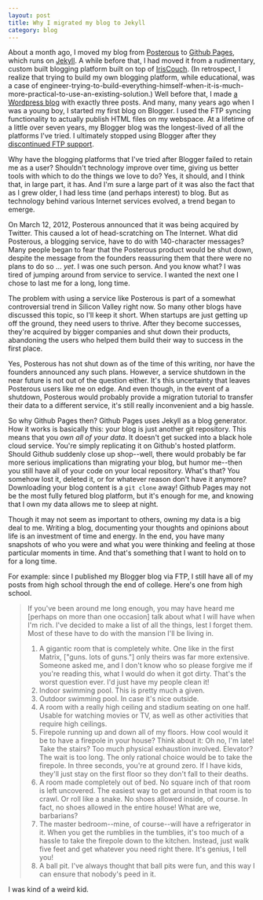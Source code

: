 ```yaml
---
layout: post
title: Why I migrated my blog to Jekyll
category: blog
---
```


About a month ago, I moved my blog from [Posterous](http://posterous.com) to [Github Pages](http://pages.github.com/), which runs on [Jekyll](https://github.com/mojombo/jekyll). A while before that, I had moved it from a rudimentary, custom built blogging platform built on top of [IrisCouch](http://iriscouch.com). (In retrospect, I realize that trying to build my own blogging platform, while educational, was a case of engineer-trying-to-build-everything-himself-when-it-is-much-more-practical-to-use-an-existing-solution.) Well before that, I made [a Wordpress blog](http://gordonkoo.wordpress.com) with exactly three posts. And many, many years ago when I was a young boy, I started my first blog on Blogger. I used the FTP syncing functionality to actually publish HTML files on my webspace. At a lifetime of a little over seven years, my Blogger blog was the longest-lived of all the platforms I've tried. I ultimately stopped using Blogger after they [discontinued FTP support](http://buzz.blogger.com/2010/01/important-note-to-ftp-users.html).

Why have the blogging platforms that I've tried after Blogger failed to retain me as a user? Shouldn't technology improve over time, giving us better tools with which to do the things we love to do? Yes, it should, and I think that, in large part, it has. And I'm sure a large part of it was also the fact that as I grew older, I had less time (and perhaps interest) to blog. But as technology behind various Internet services evolved, a trend began to emerge.

On March 12, 2012, Posterous announced that it was being acquired by Twitter. This caused a lot of head-scratching on The Internet. What did Posterous, a blogging service, have to do with 140-character messages? Many people began to fear that the Posterous product would be shut down, despite the message from the founders reassuring them that there were no plans to do so ... _yet_. I was one such person. And you know what? I was tired of jumping around from service to service. I wanted the next one I chose to last me for a long, long time.

The problem with using a service like Posterous is part of a somewhat controversial trend in Silicon Valley right now. So many other blogs have discussed this topic, so I'll keep it short. When startups are just getting up off the ground, they need users to thrive. After they become successes, they're acquired by bigger companies and shut down their products, abandoning the users who helped them build their way to success in the first place.

Yes, Posterous has not shut down as of the time of this writing, nor have the founders announced any such plans. However, a service shutdown in the near future is not out of the question either. It's this uncertainty that leaves Posterous users like me on edge. And even though, in the event of a shutdown, Posterous would probably provide a migration tutorial to transfer their data to a different service, it's still really inconvenient and a big hassle.

So why Github Pages then? Github Pages uses Jekyll as a blog generator. How it works is basically this: your blog is just another git repository. This means that you _own all of your data_. It doesn't get sucked into a black hole cloud service. You're simply replicating it on Github's hosted platform. Should Github suddenly close up shop--well, there would probably be far more serious implications than migrating your blog, but humor me--then you still have all of your code on your local repository. What's that? You somehow lost it, deleted it, or for whatever reason don't have it anymore? Downloading your blog content is a `git clone` away! Github Pages may not be the most fully fetured blog platform, but it's enough for me, and knowing that I own my data allows me to sleep at night.

Though it may not seem as important to others, owning my data is a big deal to me. Writing a blog, documenting your thoughts and opinions about life is an investment of time and energy. In the end, you have many snapshots of who you were and what you were thinking and feeling at those particular moments in time. And that's something that I want to hold on to for a long time.

For example: since I published my Blogger blog via FTP, I still have all of my posts from high school through the end of college. Here's one from high school.

> If you've been around me long enough, you may have heard me \[perhaps on more than one occasion\] talk about what I will have when I'm rich. I've decided to make a list of all the things, lest I forget them. Most of these have to do with the mansion I'll be living in.
> 
> 1. A gigantic room that is completely white. One like in the first Matrix, \["guns. lots of guns."\] only theirs was far more extensive. Someone asked me, and I don't know who so please forgive me if you're reading this, what I would do when it got dirty. That's the worst question ever. I'd just have my people clean it!
> 2. Indoor swimming pool. This is pretty much a given.
> 3. Outdoor swimming pool. In case it's nice outside.
> 4. A room with a really high ceiling and stadium seating on one half. Usable for watching movies or TV, as well as other activities that require high ceilings.
> 5. Firepole running up and down all of my floors. How cool would it be to have a firepole in your house? Think about it: Oh no, I'm late! Take the stairs? Too much physical exhaustion involved. Elevator? The wait is too long. The only rational choice would be to take the firepole. In three seconds, you're at ground zero. If I have kids, they'll just stay on the first floor so they don't fall to their deaths.
> 6. A room made completely out of bed. No square inch of that room is left uncovered. The easiest way to get around in that room is to crawl. Or roll like a snake. No shoes allowed inside, of course. In fact, no shoes allowed in the entire house! What are we, barbarians?
> 7. The master bedroom--mine, of course--will have a refrigerator in it. When you get the rumblies in the tumblies, it's too much of a hassle to take the firepole down to the kitchen. Instead, just walk five feet and get whatever you need right there. It's genius, I tell you!
> 8. A ball pit. I've always thought that ball pits were fun, and this way I can ensure that nobody's peed in it.

I was kind of a weird kid.
